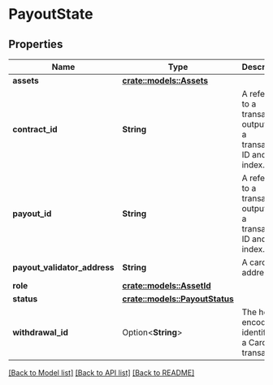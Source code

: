 # PayoutState

## Properties

Name | Type | Description | Notes
------------ | ------------- | ------------- | -------------
**assets** | [**crate::models::Assets**](Assets.md) |  | 
**contract_id** | **String** | A reference to a transaction output with a transaction ID and index. | 
**payout_id** | **String** | A reference to a transaction output with a transaction ID and index. | 
**payout_validator_address** | **String** | A cardano address | 
**role** | [**crate::models::AssetId**](AssetId.md) |  | 
**status** | [**crate::models::PayoutStatus**](PayoutStatus.md) |  | 
**withdrawal_id** | Option<**String**> | The hex-encoded identifier of a Cardano transaction | [optional]

[[Back to Model list]](../README.md#documentation-for-models) [[Back to API list]](../README.md#documentation-for-api-endpoints) [[Back to README]](../README.md)


